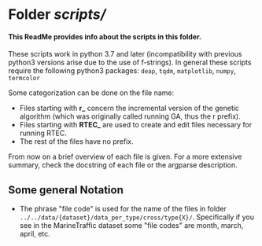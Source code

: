 # Folder *scripts/*

#### This ReadMe provides info about the scripts in this folder.

These scripts work in python 3.7 and later (incompatibility with previous python3 versions arise due to the use of f-strings). In general these scripts require the following python3 packages: ```deap```, ```tqdm```, ```matplotlib```, ```numpy```, ```termcolor```

Some categorization can be done on the file name:

* Files starting with **r_** concern the incremental version of the genetic algorithm (which was originally called running GA, thus the r prefix).
* Files starting with **RTEC_** are used to create and edit files necessary for running RTEC.
* The rest of the files have no prefix.

From now on a brief overview of each file is given. For a more extensive summary, check the docstring of each file or the argparse description.


## Some general Notation

* The phrase "file code" is used for the name of the files in folder ```../../data/{dataset}/data_per_type/cross/type{X}/```. Specifically if you see in the MarineTraffic dataset some "file codes" are month, march, april, etc.
